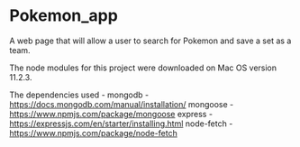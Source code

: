 # Pokemon_app
A web page that will allow a user to search for Pokemon and save a set as a team. 

The node modules for this project were downloaded on Mac OS version 11.2.3. 

The dependencies used -
mongodb - https://docs.mongodb.com/manual/installation/
mongoose - https://www.npmjs.com/package/mongoose
express - https://expressjs.com/en/starter/installing.html
node-fetch - https://www.npmjs.com/package/node-fetch
